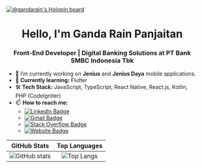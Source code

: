 [![@gandarain's Holopin board](https://holopin.io/api/user/board?user=gandarain)](https://holopin.io/@gandarain)

<h1 align="center">Hello, I'm Ganda Rain Panjaitan</h1>
<h3 align="center">Front-End Developer | Digital Banking Solutions at PT Bank SMBC Indonesia Tbk</h3>

<div align="left">
  
- 🚀 I’m currently working on <b>Jenius</b> and <b>Jenius Daya</b> mobile applications.
- 🌱 <b>Currently learning:</b> Flutter
- 🛠️ <b>Tech Stack:</b> JavaScript, TypeScript, React Native, React.js, Kotlin, PHP (CodeIgniter)
- 📫 <b>How to reach me:</b>
  - [![LinkedIn Badge](https://img.shields.io/badge/-LinkedIn-blue?style=flat-square&logo=Linkedin&logoColor=white)](https://www.linkedin.com/in/ganda-rain-panjaitan-49aa18162/)
  - [![Gmail Badge](https://img.shields.io/badge/-Gmail-c14438?style=flat-square&logo=Gmail&logoColor=white)](mailto:gandarainpanjaitan@gmail.com)
  - [![Stack Overflow Badge](https://img.shields.io/badge/-StackOverflow-orange?style=flat-square&logo=Stackoverflow&logoColor=white)](https://stackoverflow.com/users/11513854/ganda-rain-panjaitan)
  - [![Website Badge](https://img.shields.io/website-up-down-green-red/http/shields.io.svg)](https://www.gandarainpanjaitan.com)

</div>

<div align="center">

**GitHub Stats** | **Top Languages**
:---: | :---:
![GitHub stats](https://github-readme-stats.vercel.app/api?username=gandarain&show_icons=true&theme=tokyonight) | ![Top Langs](https://github-readme-stats.vercel.app/api/top-langs/?username=gandarain&theme=tokyonight&layout=compact&hide=html,php,hack,css,TeX)

</div>

